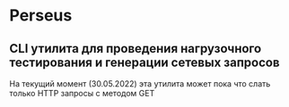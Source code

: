 # Perseus
## CLI утилита для проведения нагрузочного тестирования и генерации сетевых запросов
На текущий момент (30.05.2022) эта утилита может пока что слать только HTTP запросы с методом GET
